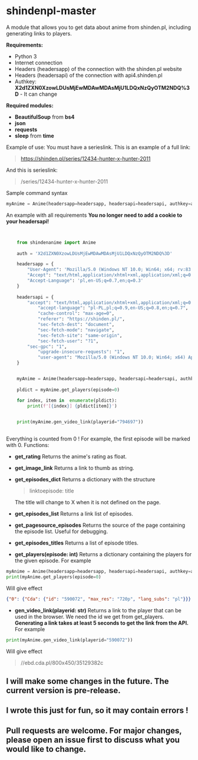 # shindenpl-master
A module that allows you to get data about anime from shinden.pl, including generating links to players.

**Requirements:**
 - Python 3
 - Internet connection
 - Headers (headersapp) of the connection with the shinden.pl website
 - Headers (headersapi) of the connection with api4.shinden.pl
 - Authkey: **X2d1ZXN0XzowLDUsMjEwMDAwMDAsMjU1LDQxNzQyOTM2NDQ%3D** - It can change

**Required modules:**
 - **BeautifulSoup** from **bs4**
 - **json**
 - **requests**
 - **sleep** from **time**

Example of use:
You must have a serieslink.
This is an example of a full link: 

> https://shinden.pl/series/12434-hunter-x-hunter-2011

And this is serieslink: 

> /series/12434-hunter-x-hunter-2011

Sample command syntax

```python
myAnime = Anime(headersapp=headersapp, headersapi=headersapi, authkey=auth, seriesurl='/series/12434-hunter-x-hunter-2011')
```
An example with all requirements
**You no longer need to add a cookie to your headersapi!**
```python


    from shindenanime import Anime
    
	auth = 'X2d1ZXN0XzowLDUsMjEwMDAwMDAsMjU1LDQxNzQyOTM2NDQ%3D'

	headersapp = {
		"User-Agent": 'Mozilla/5.0 (Windows NT 10.0; Win64; x64; rv:83.0) Gecko/20100101 Firefox/83.0',
		"Accept": "text/html,application/xhtml+xml,application/xml;q=0.9,image/avif,image/webp,image/apng,*/*;q=0.8,application/signed-exchange;v=b3;q=0.9",
		"Accept-Language": 'pl,en-US;q=0.7,en;q=0.3'
	}
	
	headersapi = {
		"accept": "text/html,application/xhtml+xml,application/xml;q=0.9,image/avif,image/webp,image/apng,*/*;q=0.8,application/signed-exchange;v=b3;q=0.9",
        	"accept-language": "pl-PL,pl;q=0.9,en-US;q=0.8,en;q=0.7",
        	"cache-control": "max-age=0",
        	"referer": "https://shinden.pl/",
        	"sec-fetch-dest": "document",
        	"sec-fetch-mode": "navigate",
        	"sec-fetch-site": "same-origin",
        	"sec-fetch-user": "?1",
		"sec-gpc": "1",
        	"upgrade-insecure-requests": "1",
        	"user-agent": "Mozilla/5.0 (Windows NT 10.0; Win64; x64) AppleWebKit/537.36 (KHTML, like Gecko) Chrome/97.0.4692.71 Safari/537.36"
	}


	myAnime = Anime(headersapp=headersapp, headersapi=headersapi, authkey=auth, seriesurl='/series/12434-hunter-x-hunter-2011')
	
	pldict = myAnime.get_players(episode=0)

	for index, item in  enumerate(pldict):
		print(f'[{index}] {pldict[item]}')

	 
	print(myAnime.gen_video_link(playerid="794697"))
	
```
Everything is counted from 0 ! For example, the first episode will be marked with 0.
Functions:

 - **get_rating**
 Returns the anime's rating as float.
 - **get_image_link**
 Returns a link to thumb as string.
 - **get_episodes_dict**
 Returns a dictionary with the structure 
	> linktoepisode: title


	The title will change to X when it is not defined on the page.
- **get_episodes_list**
Returns a link list of episodes.
- **get_pagesource_episodes**
Returns the source of the page containing the episode list. Useful for debugging.
- **get_episodes_titles**
Returns a list of episode titles.
- **get_players(episode: int)**
Returns a dictionary containing the players for the given episode.
For example
```python
myAnime = Anime(headersapp=headersapp, headersapi=headersapi, authkey=auth, seriesurl='/series/16217-0')
print(myAnime.get_players(episode=0)
```
Will give effect
```json
{"0": {"Cda": {"id": "590072", "max_res": "720p", "lang_subs": "pl"}}}
```	    
  

- **gen_video_link(playerid: str)**
Returns a link to the player that can be used in the browser.
We need the id we get from get_players.
**Generating a link takes at least 5 seconds to get the link from the API.**
For example
```python
print(myAnime.gen_video_link(playerid="590072"))
```
Will give effect

> //ebd.cda.pl/800x450/35129382c

## **I will make some changes in the future. The current version is pre-release.**


## I wrote this just for fun, so it may contain errors !

## Pull requests are welcome. For major changes, please open an issue first to discuss what you would like to change.
